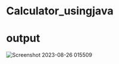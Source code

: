# Calculator_usingjava
# output
![Screenshot 2023-08-26 015509](https://github.com/Biswaranjansahoo96/Calculator_usingjava/assets/126255979/0d91f915-c91b-4d2d-a6e1-a0976c53c3a7)
